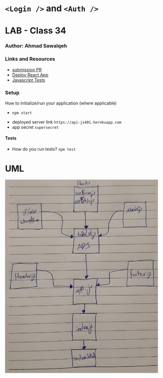 # `<Login />` and `<Auth />`

# LAB - Class 34

### Author: Ahmad Sawalqeh

### Links and Resources

- [submission PR](https://github.com/Ahmad-Sawalqeh/react-hooks-api/pull/4)
- [Deploy React App](https://ahmad-sawalqeh.github.io/react-hooks-api/)
- [Javascript Tests](https://github.com/Ahmad-Sawalqeh/react-hooks-api/runs/492482531?check_suite_focus=true)

### Setup
How to initialize/run your application (where applicable)
* `npm start`
- deployed server link `https://api-js401.herokuapp.com`
- app secret `supersecret`

#### Tests

- How do you run tests?
`npm test`

# UML

![](./assesst/class34.jpeg)
